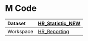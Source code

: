 



# M Code

|Dataset|[HR_Statistic_NEW](./../HR_Statistic_NEW.md)|
| :--- | :--- |
|Workspace|[HR_Reporting](../../Workspaces/HR_Reporting.md)|
